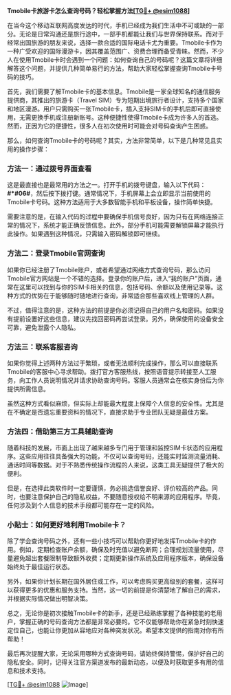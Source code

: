 **Tmobile卡旅游卡怎么查询号码？轻松掌握方法[[TG💪+ @esim1088](https://t.me/s/esim1088)]**

在当今这个移动互联网高度发达的时代，手机已经成为我们生活中不可或缺的一部分。无论是日常沟通还是旅行途中，一部手机都能让我们与世界保持联系。而对于经常出国旅游的朋友来说，选择一款合适的国际电话卡尤为重要。Tmobile卡作为一种广受欢迎的国际漫游卡，因其覆盖范围广、资费合理而备受青睐。然而，不少人在使用Tmobile卡时会遇到一个问题：如何查询自己的号码呢？这篇文章将详细解答这个问题，并提供几种简单易行的方法，帮助大家轻松掌握查询Tmobile卡号码的技巧。

首先，我们需要了解Tmobile卡的基本信息。Tmobile是一家全球知名的通信服务提供商，其推出的旅游卡（Travel SIM）专为短期出境旅行者设计，支持多个国家和地区漫游。用户只需购买一张Tmobile卡，插入支持SIM卡的手机后即可直接使用，无需更换手机或注册新账号。这种便捷性使得Tmobile卡成为许多人的首选。然而，正因为它的便捷性，很多人在初次使用时可能会对号码查询产生困惑。

那么，如何查询Tmobile卡的号码呢？其实，方法非常简单，以下是几种常见且实用的操作步骤：

### 方法一：通过拨号界面查看

这是最直接也是最常用的方法之一。打开手机的拨号键盘，输入以下代码：**#*#06#**，然后按下拨打键。通常情况下，手机屏幕上会立即显示当前使用的Tmobile卡号码。这种方法适用于大多数智能手机和平板设备，操作简单快捷。

需要注意的是，在输入代码的过程中要确保手机信号良好，因为只有在网络连接正常的情况下，系统才能正确反馈信息。此外，部分手机可能需要解锁屏幕才能执行此操作。如果遇到这种情况，只需输入密码解锁即可继续。

### 方法二：登录Tmobile官网查询

如果你已经注册了Tmobile账户，或者希望通过网络方式查询号码，那么访问Tmobile官方网站是一个不错的选择。登录你的账户后，进入“我的账户”页面，通常在这里可以找到与你的SIM卡相关的信息，包括号码、余额以及使用记录等。这种方式的优势在于能够随时随地进行查询，非常适合那些喜欢线上管理的人群。

不过，值得注意的是，这种方法的前提是你必须记得自己的用户名和密码。如果没有提前设置好这些信息，建议先找回密码再尝试登录。另外，确保使用的设备安全可靠，避免泄露个人隐私。

### 方法三：联系客服咨询

如果你觉得上述两种方法过于繁琐，或者无法顺利完成操作，那么可以直接联系Tmobile的客服中心寻求帮助。拨打官方客服热线，按照语音提示转接至人工服务，向工作人员说明情况并请求协助查询号码。客服人员通常会在核实身份后为你提供所需信息。

虽然这种方式看似麻烦，但实际上却能最大程度上保障个人信息的安全性。尤其是在不确定是否遗忘重要资料的情况下，直接求助于专业团队无疑是最佳方案。

### 方法四：借助第三方工具辅助查询

随着科技的发展，市面上出现了越来越多专门用于管理和监控SIM卡状态的应用程序。这些应用往往具备强大的功能，不仅可以查询号码，还能实时监测流量消耗、通话时间等数据。对于不熟悉传统操作流程的人来说，这类工具无疑提供了极大的便利。

但是，在选择此类软件时一定要谨慎，务必挑选信誉良好、评价较高的产品。同时，也要注意保护自己的隐私权益，不要随意授权给不明来源的应用程序。毕竟，任何涉及到个人信息的技术手段都可能存在一定的风险。

### 小贴士：如何更好地利用Tmobile卡？

除了学会查询号码之外，还有一些小技巧可以帮助你更好地发挥Tmobile卡的作用。例如，定期检查账户余额，确保及时充值以避免断网；合理规划流量使用，尽量避免超出套餐限制导致额外收费；定期更新操作系统及应用程序版本，确保设备始终处于最佳运行状态。

另外，如果你计划长期在国外居住或工作，可以考虑购买更高级别的套餐，这样可以获得更多的优惠和服务支持。当然，这一切的前提是你清楚地了解自己的需求，并根据实际情况做出明智决策。

总之，无论你是初次接触Tmobile卡的新手，还是已经熟练掌握了各种技能的老用户，掌握正确的号码查询方法都是非常必要的。它不仅能够帮助你在紧急时刻快速定位自己，也能让你更加从容地应对各种突发状况。希望本文提供的指南对你有所帮助！

最后再次提醒大家，无论采用哪种方式查询号码，请始终保持警惕，保护好自己的隐私安全。同时，记得关注官方渠道发布的最新动态，以便及时获取更多有用的信息和技术支持。

[[TG💪+ @esim1088](https://t.me/s/esim1088) ![Image](https://i.postimg.cc/4NQfJmqS/Snipaste-2025-05-13-00-14-12.png)]